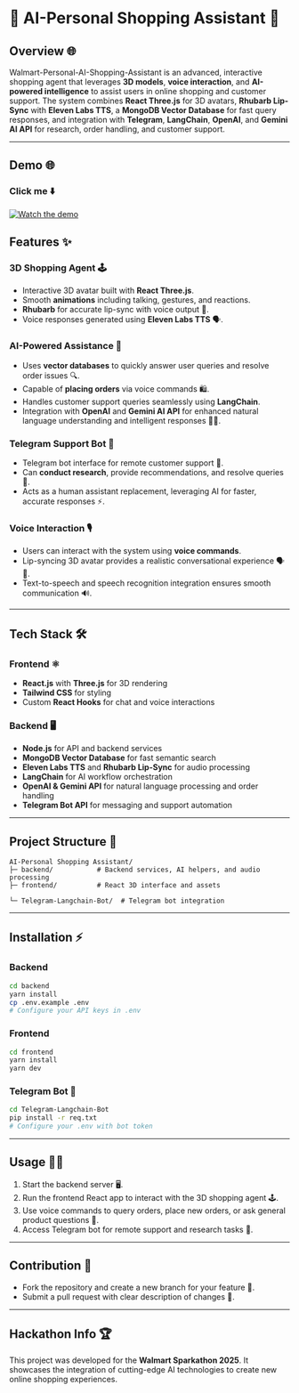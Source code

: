 # 🛒 AI-Personal Shopping Assistant 🤖

## Overview 🌐

Walmart-Personal-AI-Shopping-Assistant is an advanced, interactive shopping agent that leverages **3D models**, **voice interaction**, and **AI-powered intelligence** to assist users in online shopping and customer support. The system combines **React Three.js** for 3D avatars, **Rhubarb Lip-Sync** with **Eleven Labs TTS**, a **MongoDB Vector Database** for fast query responses, and integration with **Telegram**, **LangChain**, **OpenAI**, and **Gemini AI API** for research, order handling, and customer support.

---

## Demo 🌐
### Click me ⬇️
[![Watch the demo](https://img.youtube.com/vi/3WptJIvEloA/hqdefault.jpg)](https://youtu.be/3WptJIvEloA)

## Features ✨

### 3D Shopping Agent 🕹️

* Interactive 3D avatar built with **React Three.js**.
* Smooth **animations** including talking, gestures, and reactions.
* **Rhubarb** for accurate lip-sync with voice output 🎤.
* Voice responses generated using **Eleven Labs TTS** 🗣️.

### AI-Powered Assistance 🧠

* Uses **vector databases** to quickly answer user queries and resolve order issues 🔍.
* Capable of **placing orders** via voice commands 🛍️.
* Handles customer support queries seamlessly using **LangChain**.
* Integration with **OpenAI** and **Gemini AI API** for enhanced natural language understanding and intelligent responses 🤖💡.

### Telegram Support Bot 📱

* Telegram bot interface for remote customer support 💬.
* Can **conduct research**, provide recommendations, and resolve queries 📝.
* Acts as a human assistant replacement, leveraging AI for faster, accurate responses ⚡.

### Voice Interaction 🎙️

* Users can interact with the system using **voice commands**.
* Lip-syncing 3D avatar provides a realistic conversational experience 🗣️👄.
* Text-to-speech and speech recognition integration ensures smooth communication 🔊.

---

## Tech Stack 🛠️

### Frontend ⚛️

* **React.js** with **Three.js** for 3D rendering
* **Tailwind CSS** for styling
* Custom **React Hooks** for chat and voice interactions

### Backend 🖥️

* **Node.js** for API and backend services
* **MongoDB Vector Database** for fast semantic search
* **Eleven Labs TTS** and **Rhubarb Lip-Sync** for audio processing
* **LangChain** for AI workflow orchestration
* **OpenAI & Gemini API** for natural language processing and order handling
* **Telegram Bot API** for messaging and support automation

---

## Project Structure 📂

```
AI-Personal Shopping Assistant/
├─ backend/           # Backend services, AI helpers, and audio processing
├─ frontend/          # React 3D interface and assets

└─ Telegram-Langchain-Bot/  # Telegram bot integration
```

---

## Installation ⚡

### Backend

```bash
cd backend
yarn install
cp .env.example .env
# Configure your API keys in .env
```

### Frontend

```bash
cd frontend
yarn install
yarn dev
```

### Telegram Bot 🤖

```bash
cd Telegram-Langchain-Bot
pip install -r req.txt
# Configure your .env with bot token
```

---

## Usage 🏃‍♂️

1. Start the backend server 🖥️.
2. Run the frontend React app to interact with the 3D shopping agent 🕹️.
3. Use voice commands to query orders, place new orders, or ask general product questions 🎤.
4. Access Telegram bot for remote support and research tasks 📱.

---

## Contribution 🤝

* Fork the repository and create a new branch for your feature 🌿.
* Submit a pull request with clear description of changes 📝.

---

## Hackathon Info 🏆
This project was developed for the **Walmart Sparkathon 2025**. It showcases the integration of cutting-edge AI technologies to create new online shopping experiences.
